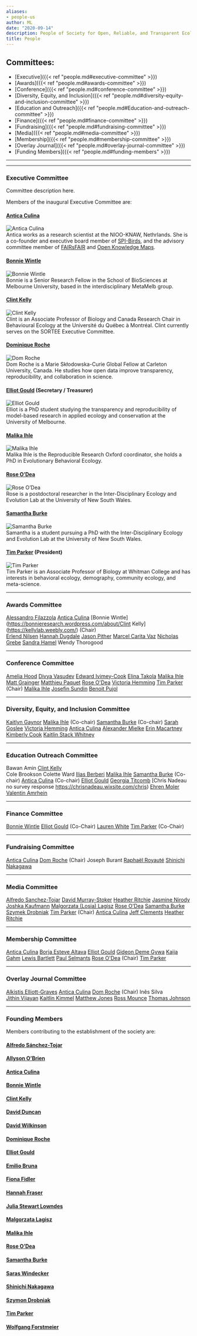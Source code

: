 ```yaml
---
aliases:
- people-us
author: ML
date: "2020-09-14"
description: People of Society for Open, Reliable, and Transparent Ecology and Evolutionary biology (SORTEE)
title: People
---
```


## Committees:

* [Executive]({{< ref "people.md#executive-committee" >}})   
* [Awards]({{< ref "people.md#awards-committee" >}})   
* [Conference]({{< ref "people.md#conference-committee" >}})   
* [Diversity, Equity, and Inclusion]({{< ref "people.md#diversity-equity-and-inclusion-committee" >}})   
* [Education and Outreach]({{< ref "people.md#Education-and-outreach-committee" >}})   
* [Finance]({{< ref "people.md#finance-committee" >}})   
* [Fundraising]({{< ref "people.md#fundraising-committee" >}})  
* [Media]({{< ref "people.md#media-committee" >}})   
* [Membership]({{< ref "people.md#membership-committee" >}})   
* [Overlay Journal]({{< ref "people.md#overlay-journal-committee" >}})   
* [Funding Members]({{< ref "people.md#funding-members" >}})   

--- 

---   


### Executive Committee   

Committee description here.   

Members of the inaugural Executive Committee are:


#### [Antica Culina](https://nioo.knaw.nl/en/employees/antica-culina)   
![Antica Culina](/img/people/AnticaCulina.png)    
Antica works as a research scientist at the NIOO-KNAW, Nethrlands. She is a co-founder and executive board member of [SPI-Birds](https://www.spibirds.org), and the advisory committee member of [FAIRsFAIR](https://www.fairsfair.eu/) and [Open Knowledge Maps](https://openknowledgemaps.org/).    

#### [Bonnie Wintle](https://bonnieresearch.wordpress.com/about/)   
![Bonnie Wintle](/img/people/BonnieWintle.png)   
Bonnie is a Senior Research Fellow in the School of BioSciences at Melbourne University, based in the interdisciplinary MetaMelb group.    

#### [Clint Kelly](https://kellylab.weebly.com/)   
![Clint Kelly](/img/people/ClintKelly.png)   
Clint is an Associate Professor of Biology and Canada Research Chair in Behavioural Ecology at the Université du Québec à Montréal. Clint currently serves on the SORTEE Executive Committee.   

#### [Dominique Roche](https://dominiqueroche.weebly.com/)   
![Dom Roche](/img/people/DomRoche.png)   
Dom Roche is a Marie Skłodowska-Curie Global Fellow at Carleton University, Canada. He studies how open data improve transparency, reproducibility, and collaboration in science.   

#### [Elliot Gould](https://orcid.org/0000-0002-6585-538X) (Secretary / Treasurer)   
![Elliot Gould](/img/people/ElliotGould.png)   
Elliot is a PhD student studying the transparency and reproducibility of model-based research in applied ecology and conservation at the University of Melbourne.     

#### [Malika Ihle](https://malikaihle.wordpress.com/)
![Malika Ihle](/img/people/MalikaIhle.png)   
Malika Ihle is the Reproducible Research Oxford coordinator, she holds a PhD in Evolutionary Behavioral Ecology.   

#### [Rose O’Dea](https://www.roseodea.com/) 
![Rose O’Dea](/img/people/RoseODea.png)   
Rose is a postdoctoral researcher in the Inter-Disciplinary Ecology and Evolution Lab at the University of New South Wales.   

#### [Samantha Burke](http://www.i-deel.org/samantha-burke.html)   
![Samantha Burke](/img/people/SamanthaBurke.png)   
Samantha is a student pursuing a PhD with the Inter-Disciplinary Ecology and Evolution Lab at the University of New South Wales.   

#### [Tim Parker](http://people.whitman.edu/~parkerth/) (President)   
![Tim Parker](/img/people/TimParker.png)   
Tim Parker is an Associate Professor of Biology at Whitman College and has interests in behavioral ecology, demography, community ecology, and meta-science.   

---

### Awards Committee	 
[Alessandro	Filazzola](https://www.filazzola.info/)
[Antica	Culina](https://nioo.knaw.nl/en/employees/antica-culina)
[Bonnie	Wintle](https://bonnieresearch.wordpress.com/about/Clint	Kelly](https://kellylab.weebly.com/)  (Chair)    
[Erlend	Nilsen](https://scholar.google.com/citations?hl=no&user=XSJg2XoAAAAJ&view_op=list_works&gmla=AJsN-F6-RHUhi_1hN7lqODeNiX75f4HEZ8J8goOsFafJ2UOzdTZYCg80l-B214mIJQWrntfH3eQnhw-E3bfnZIbOC7Y83cWpHtB08Dlt87cfHvPNsdeW_8A)
[Hannah	Dugdale](https://hannahdugdale.wordpress.com)
[Jason	Pither](https://jasonpither.weebly.com/)
[Marcel	Carita Vaz](https://sites.google.com/g.ucla.edu/amazon-tree/home?authuser=0)
[Nicholas	Grebe](nicholasgrebe.github.io)
[Sandra	Hamel](https://sites.google.com/site/sandrahamel18/)
Wendy	Thorogood

---

### Conference Committee	 
[Amelia	Hood](https://www.zoo.cam.ac.uk/directory/amelia-hood)
[Divya	Vasudev](https://www.conservationinitiatives.org/divya-vasudev)
[Edward	Ivimey-Cook](https://www.researchgate.net/profile/Edward-Ivimey-Cook)
[Elina	Takola](https://www.researchgate.net/profile/Elina-Takola)
[Malika	Ihle](https://ox.ukrn.org/people/#MalikaIhle)
[Matt	Grainger](https://scholar.google.com/citations?user=aZ4E5I4AAAAJ&hl=en)
[Matthieu	Paquet](https://www.researchgate.net/profile/Matthieu-Paquet)
[Rose	O'Dea](http://www.roseodea.com/)
[Victoria	Hemming](https://hemmingresearch.wordpress.com/)
[Tim	Parker](http://people.whitman.edu/~parkerth/) (Chair)
[Malika	Ihle](https://ox.ukrn.org/people/#MalikaIhle)
[Josefin	Sundin](https://www.slu.se/cv/josefin-sundin2/)
[Benoit	Pujol](http://www.criobe.pf/pro/personnel/chercheurs-et-enseignants-chercheurs/benoit-pujol/)

---

### Diversity, Equity, and Inclusion Committee	 
[Kaitlyn	Gaynor](www.kaitlyngaynor.com)
[Malika	Ihle](https://ox.ukrn.org/people/#MalikaIhle) (Co-chair)
[Samantha	Burke](http://www.i-deel.org/samantha-burke.html) (Co-chair)
[Sarah	Goslee](https://scholar.google.com/citations?hl=en&user=dQwgxiMAAAAJ)
[Victoria	Hemming](https://hemmingresearch.wordpress.com/)
[Antica	Culina](https://nioo.knaw.nl/en/employees/antica-culina)
[Alexander	Mielke](https://www.alex-mielke.com/)
[Erin	Macartney](https://www.bees.unsw.edu.au/our-people/erin-macartney)
[Kimberly	Cook](https://www.researchgate.net/profile/Kimberly-Cook-3)
[Kaitlin	Stack Whitney](https://www.rit.edu/directory/kxwsbi-kaitlin-stack-whitney)

---

### Education Outreach Committee  		
Bawan	Amin
[Clint Kelly](https://kellylab.weebly.com/)   
Cole	Brookson
Colette	Ward
[Ilias	Berberi](https://scholar.google.ca/citations?user=-zFoCE0AAAAJ&hl)
[Malika	Ihle](https://ox.ukrn.org/people/#MalikaIhle)
[Samantha	Burke](http://www.i-deel.org/samantha-burke.html) (Co-chair)
[Antica	Culina](https://nioo.knaw.nl/en/employees/antica-culina) (Co-chair)
[Elliot	Gould](https://github.com/egouldo)
[Georgia	Titcomb](https://georgiatitcomb.weebly.com/)
[Chris	Nadeau	no survey response	https://chrisnadeau.wixsite.com/chris)
[Ehren	Moler](https://www.researchgate.net/profile/Ehren-Moler)
[Valentin	Amrhein](https://camargue.unibas.ch/en/team/valentin-amrhein/)

---

### Finance Committee		 
[Bonnie	Wintle](https://bonnieresearch.wordpress.com/about/)
[Elliot	Gould](https://github.com/egouldo) (Co-Chair)
[Lauren	White](https://scholar.google.de/citations?user=sRtLgggAAAAJ&hl=en)
[Tim	Parker](http://people.whitman.edu/~parkerth/) (Co-Chair)

---

### Fundraising Committee	 
[Antica	Culina](https://nioo.knaw.nl/en/employees/antica-culina)
[Dom	Roche](https://dominiqueroche.weebly.com/) (Chair)
Joseph	Burant
[Raphaël	Royauté](http://raphaelroyaute.com/)
[Shinichi	Nakagawa](http://www.i-deel.org/)

---

### Media Committee  		
[Alfredo	Sanchez-Tojar](https://publons.com/researcher/455178/alfredo-sanchez-tojar)
[David	Murray-Stoker](https://dmurraystoker.github.io/)
[Heather	Ritchie](https://hevritchie.wordpress.com/)
[Jasmine	Nirody](http://users.ox.ac.uk/~phys1213)
[Joshka	Kaufmann](https://joshkakaufmann.wordpress.com/)
[Malgorzata (Losia) Lagisz](https://mlagisz.weebly.com/)
[Rose	O'Dea](http://www.roseodea.com/)
[Samantha	Burke](http://www.i-deel.org/samantha-burke.html)
[Szymek	Drobniak](https://szymekdrobniak.wordpress.com)
[Tim	Parker](http://people.whitman.edu/~parkerth/) (Chair)
[Antica	Culina](https://nioo.knaw.nl/en/employees/antica-culina)
[Jeff	Clements](https://jclementsphd.wordpress.com/)
[Heather	Ritchie](https://hevritchie.wordpress.com/)

---

### Membership Committee  		
[Antica	Culina](https://nioo.knaw.nl/en/employees/antica-culina)
[Borja	Esteve Altava](https://organismalbiologylab.com/)
[Elliot	Gould](https://github.com/egouldo)
[Gideon	Deme Gywa](https://scholar.google.com/citations?user=ISsrNjIAAAAJ&hl=en)
[Kaija	Gahm](https://kaijagahm.netlify.app/)
[Lewis	Bartlett](https://www.bartlett.science/)
[Paul	Selmants](https://www.usgs.gov/staff-profiles/paul-c-selmants)
[Rose	O'Dea](http://www.roseodea.com/) (Chair)
[Tim	Parker](http://people.whitman.edu/~parkerth/)

---

### Overlay Journal Committee  		
[Alkistis	Elliott-Graves](http://alkistis-elliott-graves.net/)
[Antica	Culina](https://nioo.knaw.nl/en/employees/antica-culina)
[Dom	Roche](https://dominiqueroche.weebly.com/) (Chair)
Inês	Silva	
[Jithin	Vijayan](https://www.jithinvijayan.info/)
[Kaitlin	Kimmel](http://kaitlinakimmel.wixsite.com/ecologist)
[Matthew	Jones](https://www.nceas.ucsb.edu/about-us/our-people)
[Ross	Mounce](https://rossmounce.co.uk/aboutme/)
[Thomas	Johnson](https://thomasfjohnson.webnode.co.uk/)

---

### Founding Members   
Members contributing to the establishment of the society are:    

#### [Alfredo Sánchez-Tojar](https://www.uni-bielefeld.de/(en)/biologie/Evolutionsbiologie/mitarbeiter/tojar.html)   
#### [Allyson O’Brien](https://allysonobrien.com/home/)   
#### [Antica Culina](https://nioo.knaw.nl/en/employees/antica-culina)   
#### [Bonnie Wintle](https://bonnieresearch.wordpress.com/about/)  
#### [Clint Kelly](https://kellylab.weebly.com/)      
#### [David Duncan](https://www.nespthreatenedspecies.edu.au/people/david-duncan)   
#### [David Wilkinson](https://scholar.google.com/citations?user=RMGqZu0AAAAJ&hl=en)   
#### [Dominique Roche](https://dominiqueroche.weebly.com/)   
#### [Elliot Gould](https://orcid.org/0000-0002-6585-538X)    
#### [Emilio Bruna](http://brunalab.org/emilio-m-bruna/)   
#### [Fiona Fidler](https://fionaresearch.wordpress.com/about/)   
#### [Hannah Fraser](https://hsfraser.wordpress.com/)   
#### [Julia Stewart Lowndes](https://jules32.github.io/)   
#### [Malgorzata Lagisz](https://mlagisz.weebly.com/)   
#### [Malika Ihle](https://malikaihle.wordpress.com/)   
#### [Rose O’Dea](https://www.roseodea.com/)  
#### [Samantha Burke](http://www.i-deel.org/samantha-burke.html)   
#### [Saras Windecker](https://www.smwindecker.com/)   
#### [Shinichi Nakagawa](http://www.i-deel.org/shinichi-nakagawa.html)   
#### [Szymon Drobniak](https://szymekdrobniak.wordpress.com/)   
#### [Tim Parker](http://people.whitman.edu/~parkerth/)  
#### [Wolfgang Forstmeier](https://www.orn.mpg.de/person/26271/660919)   


